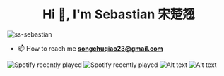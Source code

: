 <h1 align="center">Hi 👋, I'm Sebastian 宋楚翘</h1>
<p align="left"> <img src="https://komarev.com/ghpvc/?username=ss-sebastian&label=Profile%20views&color=0e75b6&style=flat" alt="ss-sebastian" /> </p>

- 📫 How to reach me **songchuqiao23@gmail.com**

<!-- STATSFM START -->
<!-- STATSFM END -->


![Spotify recently played](https://spotify-recently-played-readme.vercel.app/api?user=31gfuq4dmnlhozmvej27ex26rl6e)
![Spotify recently played](https://spotify-recently-played-readme.vercel.app/api?user=31gfuq4dmnlhozmvej27ex26rl6e&count=1)
![Alt text](https://spotify-recently-played-readme.vercel.app/api?user=31gfuq4dmnlhozmvej27ex26rl6e)
![Alt text](https://spotify-recently-played-readme.vercel.app/api?user=31gfuq4dmnlhozmvej27ex26rl6e&count={10})
